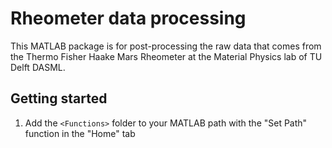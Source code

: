 # Rheometer data processing

This MATLAB package is for post-processing the raw data that comes from the Thermo Fisher Haake Mars Rheometer at the Material Physics lab of TU Delft DASML.

## Getting started
1. Add the `<Functions>` folder to your MATLAB path with the "Set Path" function in the "Home" tab
